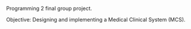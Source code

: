 Programming 2 final group project. 

Objective: Designing and implementing a Medical Clinical System (MCS). 

